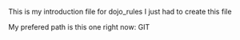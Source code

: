 This is my introduction file for dojo_rules
I just had to create this file

My prefered path is this one right now: GIT
